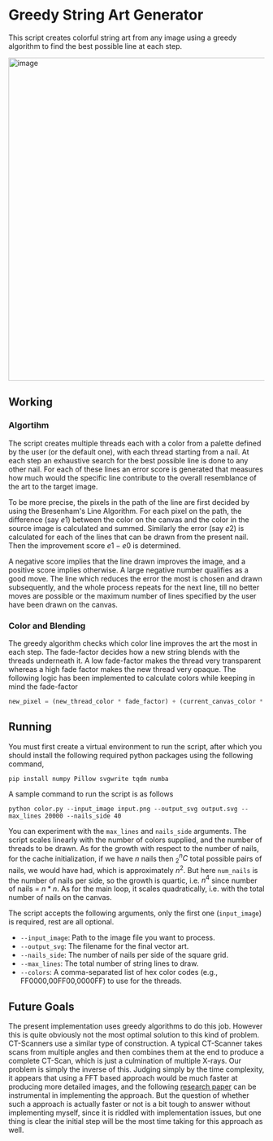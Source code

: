 # Greedy String Art Generator
This script creates colorful string art from any image using a greedy algorithm to find the best possible line at each step.

<img width="637" height="635" alt="image" src="https://github.com/user-attachments/assets/9d470d01-4a24-4b24-9d51-8c3555381612" />

## Working
### Algortihm
The script creates multiple threads each with a color from a palette defined by the user (or the default one), with each thread starting from a nail. At each step an exhaustive search for the best possible line is done to any other nail. For each of these lines an error score is generated that measures how much would the specific line contribute to the overall resemblance of the art to the target image.

To be more precise, the pixels in the path of the line are first decided by using the Bresenham's Line Algorithm. For each pixel on the path, the difference (say $e1$) between the color on the canvas and the color in the source image is calculated and summed. Similarly the error (say $e2$) is calculated for each of the lines that can be drawn from the present nail. Then the improvement score $e1 - e0$ is determined.

A negative score implies that the line drawn improves the image, and a positive score implies otherwise. A large negative number qualifies as a good move. The line which reduces the error the most is chosen and drawn subsequently, and the whole process repeats for the next line, till no better moves are possible or the maximum number of lines specified by the user have been drawn on the canvas.

### Color and Blending
The greedy algorithm checks which color line improves the art the most in each step. The fade-factor decides how a new string blends with the threads underneath it. A low fade-factor makes the thread very transparent whereas a high fade factor makes the new thread very opaque. The following logic has been implemented to calculate colors while keeping in mind the fade-factor

```python
new_pixel = (new_thread_color * fade_factor) + (current_canvas_color * (1 - fade_factor))
```

## Running 
You must first create a virtual environment to run the script, after which you should install the following required python packages using the following command,
```
pip install numpy Pillow svgwrite tqdm numba
```
A sample command to run the script is as follows
```
python color.py --input_image input.png --output_svg output.svg --max_lines 20000 --nails_side 40
```
You can experiment with the `max_lines` and `nails_side` arguments. The script scales linearly with the number of colors supplied, and the number of threads to be drawn. As for the growth with respect to the number of nails, for the cache initialization, if we have $n$ nails then $^n_2 C$ total possible pairs of nails, we would have had, which is approximately $n^2$. But here `num_nails` is the number of nails per side, so the growth is quartic, i.e. $n^4$ since number of nails = $n*n$. As for the main loop, it scales quadratically, i.e. with the total number of nails on the canvas.

The script accepts the following arguments, only the first one (`input_image`) is required, rest are all optional. 
- `--input_image`: Path to the image file you want to process.
- `--output_svg`: The filename for the final vector art.
- `--nails_side`: The number of nails per side of the square grid.
- `--max_lines`: The total number of string lines to draw.
- `--colors`: A comma-separated list of hex color codes (e.g., FF0000,00FF00,0000FF) to use for the threads.


## Future Goals
The present implementation uses greedy algorithms to do this job. However this is quite obviously not the most optimal solution to this kind of problem. CT-Scanners use a similar type of construction. A typical CT-Scanner takes scans from multiple angles and then combines them at the end to produce a complete CT-Scan, which is just a culmination of multiple X-rays. Our problem is simply the inverse of this. Judging simply by the time complexity, it appears that using a FFT based approach would be much faster at producing more detailed images, and the following [research paper](https://pubmed.ncbi.nlm.nih.gov/25080112/#:~:text=The%20GFST%20method%20can%20be,to%20Cartesian%20coordinates%20in%20the) can be instrumental in implementing the approach. But the question of whether such a approach is actually faster or not is a bit tough to answer without implementing myself, since it is riddled with implementation issues, but one thing is clear the initial step will be the most time taking for this approach as well. 
